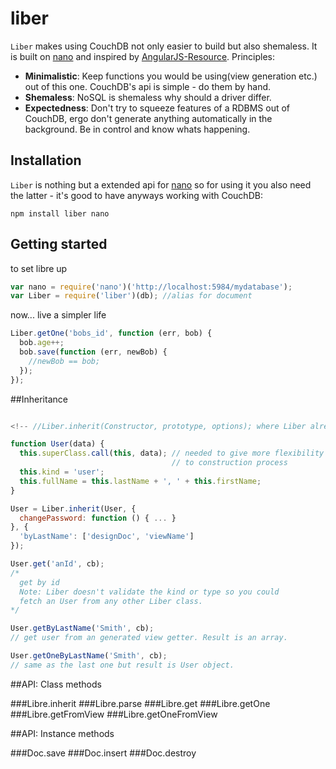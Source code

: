 liber
=====
`Liber` makes using CouchDB not only easier to build but also shemaless. It is built on [nano][nano] and inspired by [AngularJS-Resource][angular].
Principles:
* **Minimalistic**: Keep functions you would be using(view generation etc.) out of this one. CouchDB's api is simple - do them by hand.
* **Shemaless**: NoSQL is shemaless why should a driver differ.
* **Expectedness**: Don't try to squeeze features of a RDBMS out of CouchDB, ergo don't generate anything automatically in the background. Be in control and know whats happening.

## Installation
`Liber` is nothing but a extended api for [nano][nano] so for using it you also need the latter - it's good to have anyways working with CouchDB:

`npm install liber nano`

## Getting started
to set libre up
``` js
var nano = require('nano')('http://localhost:5984/mydatabase');
var Liber = require('liber')(db); //alias for document
```
now... live a simpler life
``` js
Liber.getOne('bobs_id', function (err, bob) {
  bob.age++;
  bob.save(function (err, newBob) {
    //newBob == bob;
  });
});
```

##Inheritance
``` js

<!-- //Liber.inherit(Constructor, prototype, options); where Liber already has a pointer to database. -->

function User(data) {
  this.superClass.call(this, data); // needed to give more flexibility
                                    // to construction process
  this.kind = 'user';
  this.fullName = this.lastName + ', ' + this.firstName;
}

User = Liber.inherit(User, {
  changePassword: function () { ... }
}, {
  'byLastName': ['designDoc', 'viewName']
});

User.get('anId', cb);
/*
  get by id
  Note: Liber doesn't validate the kind or type so you could
  fetch an User from any other Liber class.
*/

User.getByLastName('Smith', cb);
// get user from an generated view getter. Result is an array.

User.getOneByLastName('Smith', cb);
// same as the last one but result is User object.

```

##API: Class methods

###Libre.inherit
###Libre.parse
###Libre.get
###Libre.getOne
###Libre.getFromView
###Libre.getOneFromView

##API: Instance methods

###Doc.save
###Doc.insert
###Doc.destroy

[npm]: http://npmjs.org
[nano]: http://github.com/dscape/nano
[angular]: http://angularjs.org
